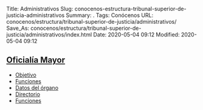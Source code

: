 Title: Administrativos
Slug: conocenos-estructura-tribunal-superior-de-justicia-administrativos
Summary: .
Tags: Conócenos
URL: conocenos/estructura/tribunal-superior-de-justicia/administrativos/
Save_As: conocenos/estructura/tribunal-superior-de-justicia/administrativos/index.html
Date: 2020-05-04 09:12
Modified: 2020-05-04 09:12



## [Oficialía Mayor](oficialia-mayor/)

- [Objetivo](oficialia-mayor/objetivo/)
- [Funciones](oficialia-mayor/funciones/)
- [Datos del órgano](oficialia-mayor/datos-del-organo/)
- [Directorio](oficialia-mayor/directorio/)
- [Funciones](oficialia-mayor/funciones/)



